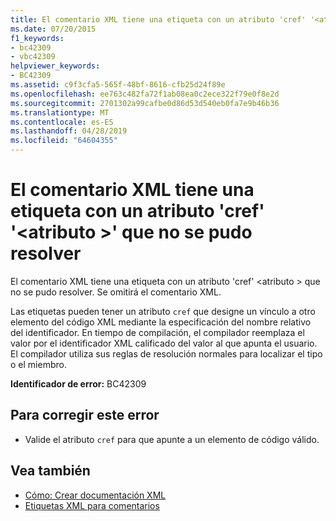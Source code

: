 ```yaml
---
title: El comentario XML tiene una etiqueta con un atributo 'cref' '<attribute>' que no se pudo resolver
ms.date: 07/20/2015
f1_keywords:
- bc42309
- vbc42309
helpviewer_keywords:
- BC42309
ms.assetid: c9f3cfa5-565f-48bf-8616-cfb25d24f89e
ms.openlocfilehash: ee763c482fa72f1ab08ea0c2ece322f79e0f8e2d
ms.sourcegitcommit: 2701302a99cafbe0d86d53d540eb0fa7e9b46b36
ms.translationtype: MT
ms.contentlocale: es-ES
ms.lasthandoff: 04/28/2019
ms.locfileid: "64604355"
---
```

# <a name="xml-comment-has-a-tag-with-a-cref-attribute-attribute-that-could-not-be-resolved"></a>El comentario XML tiene una etiqueta con un atributo 'cref' '\<atributo >' que no se pudo resolver
El comentario XML tiene una etiqueta con un atributo 'cref' \<atributo > que no se pudo resolver. Se omitirá el comentario XML.  
  
 Las etiquetas pueden tener un atributo `cref` que designe un vínculo a otro elemento del código XML mediante la especificación del nombre relativo del identificador. En tiempo de compilación, el compilador reemplaza el valor por el identificador XML calificado del valor al que apunta el usuario. El compilador utiliza sus reglas de resolución normales para localizar el tipo o el miembro.  
  
 **Identificador de error:** BC42309  
  
## <a name="to-correct-this-error"></a>Para corregir este error  
  
- Valide el atributo `cref` para que apunte a un elemento de código válido.  
  
## <a name="see-also"></a>Vea también

- [Cómo: Crear documentación XML](../../visual-basic/programming-guide/program-structure/how-to-create-xml-documentation.md)
- [Etiquetas XML para comentarios](../../visual-basic/language-reference/xmldoc/index.md)
